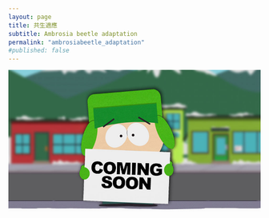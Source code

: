 ```yaml
---
layout: page
title: 共生適應
subtitle: Ambrosia beetle adaptation
permalink: "ambrosiabeetle_adaptation"
#published: false
---
```

![](assets/img/ComingSoon_Kyle.jpg)
